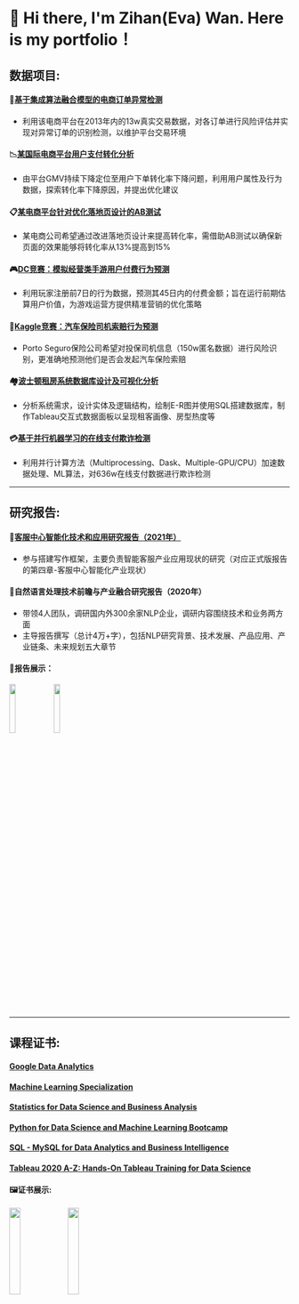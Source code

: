 # 👋 Hi there, I'm Zihan(Eva) Wan. Here is my portfolio！

## 数据项目:

#### :convenience_store:[基于集成算法融合模型的电商订单异常检测](https://github.com/ZihanWan97/Data-Analysis-Projects/tree/main/%E5%9F%BA%E4%BA%8E%E9%9B%86%E6%88%90%E7%AE%97%E6%B3%95%E8%9E%8D%E5%90%88%E6%A8%A1%E5%9E%8B%E7%9A%84%E5%9B%BD%E7%BE%8E%E7%94%B5%E5%95%86%E8%AE%A2%E5%8D%95%E5%BC%82%E5%B8%B8%E6%A3%80%E6%B5%8B)
- 利用该电商平台在2013年内的13w真实交易数据，对各订单进行风险评估并实现对异常订单的识别检测，以维护平台交易环境
#### 	:chart_with_downwards_trend:[某国际电商平台用户支付转化分析](https://github.com/ZihanWan97/Data-Analysis-Projects/tree/main/%E6%9F%90%E5%9B%BD%E9%99%85%E7%94%B5%E5%95%86%E5%B9%B3%E5%8F%B0%E7%94%A8%E6%88%B7%E6%94%AF%E4%BB%98%E8%BD%AC%E5%8C%96%E5%88%86%E6%9E%90)
- 由平台GMV持续下降定位至用户下单转化率下降问题，利用用户属性及行为数据，探索转化率下降原因，并提出优化建议
#### :clipboard:[某电商平台针对优化落地页设计的AB测试](https://github.com/ZihanWan97/Data-Analysis-Projects/tree/main/%E6%9F%90%E7%94%B5%E5%95%86%E5%B9%B3%E5%8F%B0%E9%92%88%E5%AF%B9%E4%BC%98%E5%8C%96%E8%90%BD%E5%9C%B0%E9%A1%B5%E8%AE%BE%E8%AE%A1%E7%9A%84AB%E6%B5%8B%E8%AF%95)
- 某电商公司希望通过改进落地页设计来提高转化率，需借助AB测试以确保新页面的效果能够将转化率从13%提高到15%
#### :video_game:[DC竞赛：模拟经营类手游用户付费行为预测](https://github.com/ZihanWan97/Data-Analysis-Projects/tree/main/DC%E7%AB%9E%E8%B5%9B%EF%BC%9A%E6%A8%A1%E6%8B%9F%E7%BB%8F%E8%90%A5%E7%B1%BB%E6%89%8B%E6%B8%B8%E7%94%A8%E6%88%B7%E4%BB%98%E8%B4%B9%E8%A1%8C%E4%B8%BA%E9%A2%84%E6%B5%8B)  
- 利用玩家注册前7日的行为数据，预测其45日内的付费金额；旨在运行前期估算用户价值，为游戏运营方提供精准营销的优化策略
#### :car:[Kaggle竞赛：汽车保险司机索赔行为预测](https://github.com/ZihanWan97/Data-Analysis-Projects/tree/main/Kaggle%E7%AB%9E%E8%B5%9B%EF%BC%9A%E6%B1%BD%E8%BD%A6%E4%BF%9D%E9%99%A9%E5%8F%B8%E6%9C%BA%E7%B4%A2%E8%B5%94%E8%A1%8C%E4%B8%BA%E9%A2%84%E6%B5%8B)
- Porto Seguro保险公司希望对投保司机信息（150w匿名数据）进行风险识别，更准确地预测他们是否会发起汽车保险索赔
#### :houses:[波士顿租房系统数据库设计及可视化分析](https://github.com/ZihanWan97/Northeastern-University-Course-Projects/tree/main/DAMG6210%20Data%20Management%20and%20Database%20Design/Final-Project)
- 分析系统需求，设计实体及逻辑结构，绘制E-R图并使用SQL搭建数据库，制作Tableau交互式数据面板以呈现租客画像、房型热度等
#### :credit_card:[基于并行机器学习的在线支付欺诈检测](https://github.com/ZihanWan97/Northeastern-University-Course-Projects/tree/main/CSYE7105%20High%20Performance%20Parallel%20Machine%20Learning%20and%20AI/Final-Project)
- 利用并行计算方法（Multiprocessing、Dask、Multiple-GPU/CPU）加速数据处理、ML算法，对636w在线支付数据进行欺诈检测
-----------------------------
## 研究报告:
#### :blue_book:[客服中心智能化技术和应用研究报告（2021年）](http://www.caict.ac.cn/kxyj/qwfb/ztbg/202201/t20220114_395564.htm)
- 参与搭建写作框架，主要负责智能客服产业应用现状的研究（对应正式版报告的第四章-客服中心智能化产业现状）    
#### :green_book:自然语言处理技术前瞻与产业融合研究报告（2020年）
- 带领4人团队，调研国内外300余家NLP企业，调研内容围绕技术和业务两方面  
- 主导报告撰写（总计4万+字），包括NLP研究背景、技术发展、产品应用、产业链条、未来规划五大章节  
#### :bookmark_tabs:报告展示：
<img src="https://user-images.githubusercontent.com/103607344/227637282-fd54369b-8aa9-4c20-9fe7-6adcb14b2704.png" width = "15%" height = "15%" />  <img src="https://user-images.githubusercontent.com/103607344/227634400-672d9b69-d2be-4027-aaf6-05a74d357e3c.png" width = "15%" height = "15%" />  

----------------------------
## 课程证书:
#### [Google Data Analytics](https://www.coursera.org/account/accomplishments/specialization/certificate/4L7T7X6MDNTF)
#### [Machine Learning Specialization](https://www.coursera.org/account/accomplishments/specialization/certificate/A28LEUQUVJSN)
#### [Statistics for Data Science and Business Analysis](https://www.udemy.com/certificate/UC-668a3841-bfd4-47cc-8e8d-c6691e939f02/)
#### [Python for Data Science and Machine Learning Bootcamp](https://www.udemy.com/certificate/UC-3a13dd19-6ed5-4a24-87a0-66756ce4dc89/)
#### [SQL - MySQL for Data Analytics and Business Intelligence](https://www.udemy.com/certificate/UC-f45692c5-8ea2-44fa-a523-34650bf4d790/)
#### [Tableau 2020 A-Z: Hands-On Tableau Training for Data Science](https://www.udemy.com/certificate/UC-0e55b964-b56c-47de-b5a2-4e30bba30be5/)
#### 🖼️证书展示:
<img src="https://user-images.githubusercontent.com/103607344/227647771-0dda76b3-0012-4ab6-a36b-71b8927e9f8c.png" width = "20%" height = "20%" />  <img src="https://user-images.githubusercontent.com/103607344/227648718-12dce1a5-7e70-42c9-afe5-7da8dbaec03e.png" width = "20%" height = "20%" />


